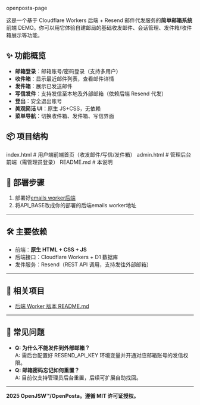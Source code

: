 openposta-page

这是一个基于 Cloudflare Workers 后端 + Resend 邮件代发服务的**简单邮箱系统**前端 DEMO。你可以用它体验自建邮局的基础收发邮件、会话管理、发件箱/收件箱展示等功能。

## ✨ 功能概览

- **邮箱登录**：邮箱账号/密码登录（支持多用户）
- **收件箱**：显示最近邮件列表，查看邮件详情
- **发件箱**：展示已发送邮件
- **写信发件**：支持发信至本地及外部邮箱（依赖后端 Resend 代发）
- **登出**：安全退出账号
- **美观简洁 UI**：原生 JS+CSS，无依赖
- **菜单导航**：切换收件箱、发件箱、写信界面


## 📦 项目结构


index.html        # 用户端前端首页（收发邮件/写信/发件箱）
admin.html        # 管理后台前端（需管理员登录）
README.md         # 本说明



## 🚀 部署步骤
1. 部署好[emails worker后端](https://github.com/toewpq/jianMail-back)
2. 将API_BASE改成你的部署的后端emails worker地址

---

## 🛠️ 主要依赖

- 前端：**原生 HTML + CSS + JS**
- 后端接口：Cloudflare Workers + D1 数据库
- 发件服务：Resend（REST API 调用，支持发往外部邮箱）

---


## 🔗 相关项目

- [后端 Worker 版本 README.md](https://github.com/openjsw/openposta-worker/tree/main)

---

## 📮 常见问题

- **Q: 为什么不能发件到外部邮箱？**  
  A: 需后台配置好 RESEND_API_KEY 环境变量并开通对应邮箱账号的发信权限。
- **Q: 邮箱密码忘记如何重置？**  
  A: 目前仅支持管理员后台重置，后续可扩展自助找回。

---

**2025 OpenJSW™/OpenPosta。遵循 MIT 许可证授权。**
